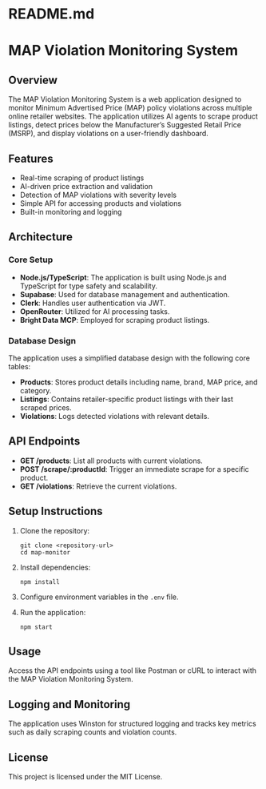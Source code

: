 # README.md

# MAP Violation Monitoring System

## Overview

The MAP Violation Monitoring System is a web application designed to monitor Minimum Advertised Price (MAP) policy violations across multiple online retailer websites. The application utilizes AI agents to scrape product listings, detect prices below the Manufacturer’s Suggested Retail Price (MSRP), and display violations on a user-friendly dashboard.

## Features

- Real-time scraping of product listings
- AI-driven price extraction and validation
- Detection of MAP violations with severity levels
- Simple API for accessing products and violations
- Built-in monitoring and logging

## Architecture

### Core Setup

- **Node.js/TypeScript**: The application is built using Node.js and TypeScript for type safety and scalability.
- **Supabase**: Used for database management and authentication.
- **Clerk**: Handles user authentication via JWT.
- **OpenRouter**: Utilized for AI processing tasks.
- **Bright Data MCP**: Employed for scraping product listings.

### Database Design

The application uses a simplified database design with the following core tables:

- **Products**: Stores product details including name, brand, MAP price, and category.
- **Listings**: Contains retailer-specific product listings with their last scraped prices.
- **Violations**: Logs detected violations with relevant details.

## API Endpoints

- **GET /products**: List all products with current violations.
- **POST /scrape/:productId**: Trigger an immediate scrape for a specific product.
- **GET /violations**: Retrieve the current violations.

## Setup Instructions

1. Clone the repository:
   ```
   git clone <repository-url>
   cd map-monitor
   ```

2. Install dependencies:
   ```
   npm install
   ```

3. Configure environment variables in the `.env` file.

4. Run the application:
   ```
   npm start
   ```

## Usage

Access the API endpoints using a tool like Postman or cURL to interact with the MAP Violation Monitoring System.

## Logging and Monitoring

The application uses Winston for structured logging and tracks key metrics such as daily scraping counts and violation counts.

## License

This project is licensed under the MIT License.